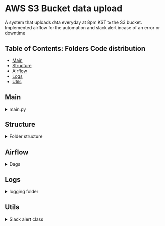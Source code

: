# AWS S3 Bucket data upload
A system that uploads data everyday at 8pm KST to the S3 bucket. Implemented airflow for the automation and slack alert incase of an error or downtime 


## Table of Contents: Folders Code distribution

- [Main](#Main)
- [Structure](#Structure)
- [Airflow](#Airflow)
- [Logs](#log)
- [Utils](#Utils)



## Main
<details><summary>main.py</summary>
run python3 main.py to run all script and send result to the S3 bucket. 
</details>

## Structure
<details><summary>Folder structure</summary>

```
S3Backupdata/
│
├── Airflow/
│   └── dags
        └── run_task.py
    └── logs
│
├── logs/
│   └── log_config.py
    └── logs.py
│
├── Utils/
│   └── slack_alart.py
└── main.py

```
</details>

## Airflow
<details>
<summary>Dags</summary>
<b>Important File:</b> run_task.py
This Apache Airflow DAG, named "s3_upload," is designed for scheduling a task related to uploading data to an S3 bucket. The DAG is configured with several parameters to control its behavior and includes a task that executes a Python script for S3 data backup.

# DAG: s3_upload

This Apache Airflow DAG, named "s3_upload," is designed for scheduling a task related to uploading data to an S3 bucket. The DAG is configured with several parameters to control its behavior and includes a task that executes a Python script for S3 data backup.

## Important Parameters and Components:

### 1. `from __future__ import annotations`:
   - Enables postponed evaluation of type annotations, allowing forward references in type hints.

### 2. DAG Initialization:
   - `dag_id`: Unique identifier for the DAG.
   - `schedule`: The DAG runs daily at 00:20, specified using a cron-like expression.
   - `default_args`: Dictionary containing default parameters for the DAG.
   - `start_date`: The date and time when the DAG should start running.
   - `catchup`: If set to `False`, the DAG will only run for the latest interval.
   - `dagrun_timeout`: Maximum allowed execution time for DAG runs.
   - `tags`: List of tags associated with the DAG.
   - `on_success_callback` and `on_failure_callback`: Callback functions to be executed on DAG success and failure, respectively.

### 3. `SlackAlert` Initialization:
   - An instance of the `SlackAlert` class is created with a Slack channel and an empty Slack token. The `SlackAlert` class is presumably designed to send alerts to a Slack channel for different events.

### 4. Task Initialization (`BashOperator`):
   - A task named `s3_upload` is created using the `BashOperator`.
   - The task runs a bash command to execute a Python script (`main.py`) related to S3 data backup. The script is executed with sudo privileges as the "ubuntu" user.
   - This task is associated with the DAG (`dag=dag`).

### 5. Main Execution Block:
   - The `if __name__ == "__main__":` block allows the DAG to be run manually from the command line using the `dag.cli()` method.

</details> 
        
## Logs
<details>
<summary>logging folder</summary>
File: log.py, log_config.py.py

The LoggerManager class facilitates logging in Python applications. Instantiate it, then use its info, debug, or error methods to log messages at different levels. Log files are stored in the 'Logs' directory with date-stamped filenames.

# Instantiate the LoggerManager
logger_manager = LoggerManager()

# Log an info message
logger_manager.info("This is an info message.")

# Log a debug message
logger_manager.debug("This is a debug message.")

# Log an error message with filename and line number
logger_manager.error("This is an error message.", filename=__file__, line=10)

</details>

## Utils
<details>
<summary>Slack alert class</summary>

</details>

